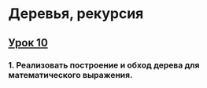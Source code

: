 # Деревья, рекурсия

## [Урок 10]()

### 1. Реализовать построение и обход дерева для математического выражения.
